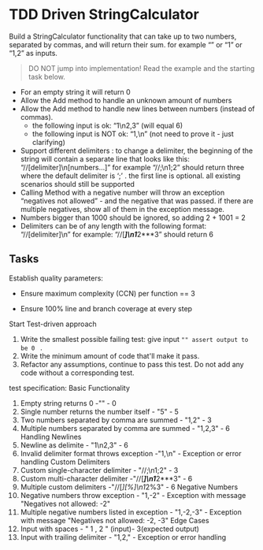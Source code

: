 # TDD Driven StringCalculator

Build a StringCalculator functionality that can take up to two numbers, separated by commas, and will return their sum. 
for example “” or “1” or “1,2” as inputs.

> DO NOT jump into implementation! Read the example and the starting task below.

- For an empty string it will return 0
- Allow the Add method to handle an unknown amount of numbers
- Allow the Add method to handle new lines between numbers (instead of commas).
  - the following input is ok: “1\n2,3” (will equal 6)
  - the following input is NOT ok: “1,\n” (not need to prove it - just clarifying)
- Support different delimiters : to change a delimiter, the beginning of the string will contain a separate line that looks like this: “//[delimiter]\n[numbers…]” for example “//;\n1;2” should return three where the default delimiter is ‘;’ .
the first line is optional. all existing scenarios should still be supported
- Calling Method with a negative number will throw an exception “negatives not allowed” - and the negative that was passed. if there are multiple negatives, show all of them in the exception message.
- Numbers bigger than 1000 should be ignored, so adding 2 + 1001 = 2
- Delimiters can be of any length with the following format: “//[delimiter]\n” for example: “//[***]\n1***2***3” should return 6

## Tasks



Establish quality parameters:

- Ensure  maximum complexity (CCN) per function == 3

- Ensure 100% line and branch coverage at every step

  

Start Test-driven approach

1. Write the smallest possible failing test: give input `"" assert output to be 0 ` .
2. Write the minimum amount of code that'll make it pass.
3. Refactor any assumptions, continue to pass this test. Do not add any code without a corresponding test.

test specification:
Basic Functionality
1. Empty string returns 0 -"" - 0
2. Single number returns the number itself - "5" - 5
3. Two numbers separated by comma are summed - "1,2" - 3
4. Multiple numbers separated by comma are summed - "1,2,3" - 6
Handling Newlines
1. Newline as delimite - "1\n2,3" - 6
2. Invalid delimiter format throws exception -"1,\n" - Exception or error handling
Custom Delimiters
1. Custom single-character delimiter - "//;\n1;2" - 3
2. Custom multi-character delimiter -"//[***]\n1***2***3" - 6
3. Multiple custom delimiters -"//[*][%]\n1*2%3" - 6
Negative Numbers
1. Negative numbers throw exception - "1,-2" - Exception with message "Negatives not allowed: -2"
2. Multiple negative numbers listed in exception - "1,-2,-3" - Exception with message "Negatives not allowed: -2, -3"
Edge Cases
1. Input with spaces - " 1 , 2 " (input)- 3(expected output)
2. Input with trailing delimiter - "1,2," - Exception or error handling

